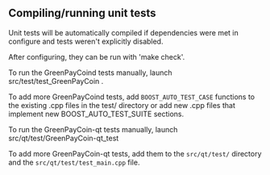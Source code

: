 Compiling/running unit tests
------------------------------------

Unit tests will be automatically compiled if dependencies were met in configure
and tests weren't explicitly disabled.

After configuring, they can be run with 'make check'.

To run the GreenPayCoind tests manually, launch src/test/test_GreenPayCoin .

To add more GreenPayCoind tests, add `BOOST_AUTO_TEST_CASE` functions to the existing
.cpp files in the test/ directory or add new .cpp files that
implement new BOOST_AUTO_TEST_SUITE sections.

To run the GreenPayCoin-qt tests manually, launch src/qt/test/GreenPayCoin-qt_test

To add more GreenPayCoin-qt tests, add them to the `src/qt/test/` directory and
the `src/qt/test/test_main.cpp` file.
